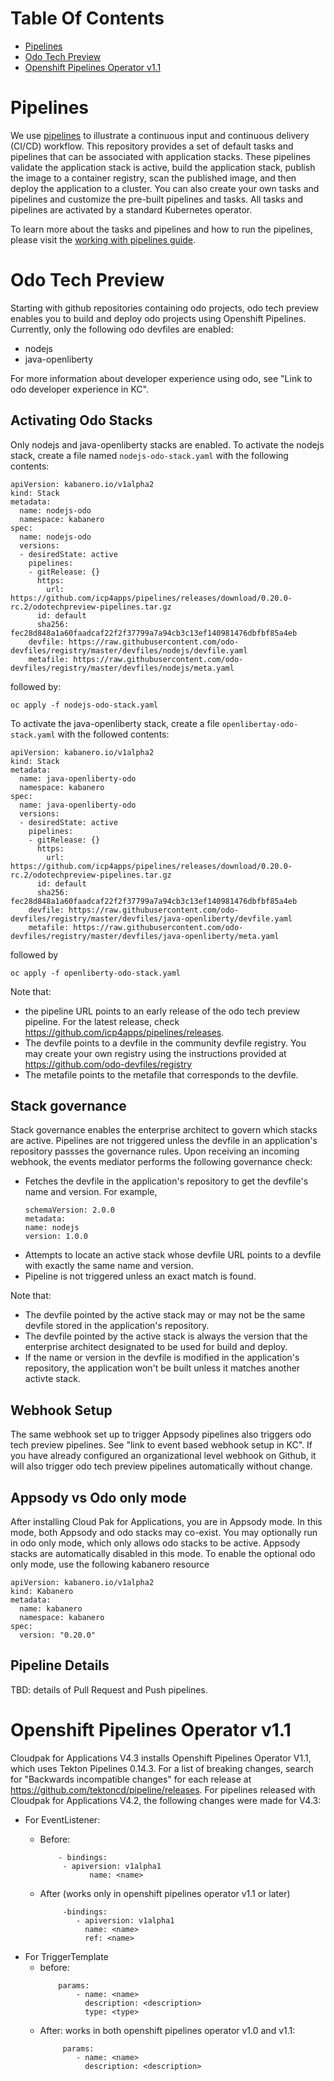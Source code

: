# Table Of Contents

- [Pipelines](#Pipelines)
- [Odo Tech Preview](#Odo-Tech-Preview)
- [Openshift Pipelines Operator v1.1](#Openshift-Pipelines-Operator-v1.1)

# Pipelines

We use [pipelines](https://github.com/tektoncd/pipeline/tree/master/docs#usage) to illustrate a continuous input and continuous delivery (CI/CD) workflow. This repository provides a set of default tasks and pipelines that can be associated with application stacks. These pipelines validate the application stack is active, build the application stack, publish the image to a container registry, scan the published image, and then deploy the application to a cluster. You can also create your own tasks and pipelines and customize the pre-built pipelines and tasks. All tasks and pipelines are activated by a standard Kubernetes operator.

To learn more about the tasks and pipelines and how to run the pipelines, please visit the [working with pipelines guide](https://kabanero.io/guides/working-with-pipelines/).


# Odo Tech Preview

Starting with github repositories containing odo projects, odo tech preview enables you to build and deploy odo projects using Openshift Pipelines. Currently, only the following odo devfiles are enabled:
- nodejs
- java-openliberty

For more information about developer experience using odo, see "Link to odo developer experience in KC".


## Activating Odo Stacks

Only nodejs and java-openliberty stacks are enabled. 
To activate the nodejs stack, create a file named `nodejs-odo-stack.yaml` with the following contents:

```
apiVersion: kabanero.io/v1alpha2
kind: Stack
metadata:
  name: nodejs-odo
  namespace: kabanero
spec:
  name: nodejs-odo
  versions:
  - desiredState: active
    pipelines:
    - gitRelease: {}
      https:
        url: https://github.com/icp4apps/pipelines/releases/download/0.20.0-rc.2/odotechpreview-pipelines.tar.gz
      id: default
      sha256: fec28d848a1a60faadcaf22f2f37799a7a94cb3c13ef140981476dbfbf85a4eb
    devfile: https://raw.githubusercontent.com/odo-devfiles/registry/master/devfiles/nodejs/devfile.yaml
    metafile: https://raw.githubusercontent.com/odo-devfiles/registry/master/devfiles/nodejs/meta.yaml
```

followed by:

```
oc apply -f nodejs-odo-stack.yaml
```

To activate the java-openliberty stack, create a file `openlibertay-odo-stack.yaml` with the followed contents:

```
apiVersion: kabanero.io/v1alpha2
kind: Stack
metadata:
  name: java-openliberty-odo
  namespace: kabanero
spec:
  name: java-openliberty-odo
  versions:
  - desiredState: active
    pipelines:
    - gitRelease: {}
      https:
        url: https://github.com/icp4apps/pipelines/releases/download/0.20.0-rc.2/odotechpreview-pipelines.tar.gz
      id: default
      sha256: fec28d848a1a60faadcaf22f2f37799a7a94cb3c13ef140981476dbfbf85a4eb
    devfile: https://raw.githubusercontent.com/odo-devfiles/registry/master/devfiles/java-openliberty/devfile.yaml
    metafile: https://raw.githubusercontent.com/odo-devfiles/registry/master/devfiles/java-openliberty/meta.yaml
```

followed by

```
oc apply -f openliberty-odo-stack.yaml
```

Note that:
- the pipeline URL points to an early release of the odo tech preview pipeline. For the latest release, check https://github.com/icp4apps/pipelines/releases.
- The devfile points to a devfile in the community devfile registry. You may create your own registry using the instructions provided at https://github.com/odo-devfiles/registry
- The metafile points to the metafile that corresponds to the devfile.

## Stack governance

Stack governance enables the enterprise architect to govern which stacks are active. 
Pipelines are not triggered unless the devfile in an application's repository passses the governance rules.
Upon receiving an incoming webhook, the events mediator performs the following governance check:

- Fetches the devfile in the application's repository to get the devfile's name and version. For example,
  ```
  schemaVersion: 2.0.0
  metadata:
  name: nodejs
  version: 1.0.0
  ```
- Attempts to locate an active stack whose devfile URL points to a devfile with exactly the same name and version.
- Pipeline is not triggered unless an exact match is found.

Note that:

- The devfile pointed by the active stack may or may not be the same devfile stored in the application's repository.
- The devfile pointed by the active stack is always the version that the enterprise architect designated to be used for build and deploy.
- If the name or version in the devfile is modified in the application's repository, the application won't be built unless it matches another activte stack.

## Webhook Setup

The same webhook set up to trigger Appsody pipelines also triggers odo tech preview pipelines. See "link to event based webhook setup in KC". If you have already configured an organizational level webhook on Github, it will also trigger odo tech preview pipelines automatically without change.

## Appsody vs Odo only mode

After installing Cloud Pak for Applications, you are in Appsody mode. In this mode, both Appsody and odo stacks may co-exist.  You may optionally run in odo only mode, which only allows odo stacks to be active. Appsody stacks are automatically disabled in this mode. To enable the optional odo only mode, use the following kabanero resource 

```
apiVersion: kabanero.io/v1alpha2
kind: Kabanero
metadata:
  name: kabanero
  namespace: kabanero
spec:
  version: "0.20.0"
```

## Pipeline Details

TBD: details of Pull Request and Push pipelines.

# Openshift Pipelines Operator v1.1

Cloudpak for Applications V4.3 installs Openshift Pipelines Operator V1.1, which uses Tekton Pipelines 0.14.3. 
For a list of breaking changes, search for "Backwards incompatible changes" for each release at https://github.com/tektoncd/pipeline/releases. For pipelines released with Cloudpak for Applications V4.2, the following changes were made for V4.3:

- For EventListener:
  - Before:
     ```
         - bindings:
          - apiversion: v1alpha1
                name: <name>
     ```
  
  - After (works only in openshift pipelines operator v1.1 or later)
     ```
          -bindings:
             - apiversion: v1alpha1
               name: <name>
               ref: <name>
      ```
- For TriggerTemplate
  - before:
     ```
         params:
             - name: <name>
               description: <description>
               type: <type>
     ```
  - After: works in both openshift pipelines operator v1.0 and v1.1:
     ```
          params:
             - name: <name>
               description: <description>
     ```
